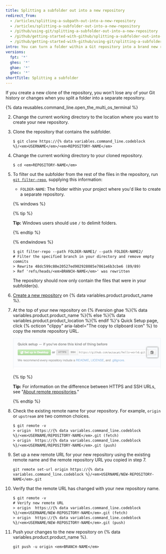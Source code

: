 ```yaml
---
title: Splitting a subfolder out into a new repository
redirect_from:
  - /articles/splitting-a-subpath-out-into-a-new-repository
  - /articles/splitting-a-subfolder-out-into-a-new-repository
  - /github/using-git/splitting-a-subfolder-out-into-a-new-repository
  - /github/getting-started-with-github/splitting-a-subfolder-out-into-a-new-repository
  - /github/getting-started-with-github/using-git/splitting-a-subfolder-out-into-a-new-repository
intro: You can turn a folder within a Git repository into a brand new repository.
versions:
  fpt: '*'
  ghes: '*'
  ghae: '*'
  ghec: '*'
shortTitle: Splitting a subfolder
---
```

If you create a new clone of the repository, you won't lose any of your Git history or changes when you split a folder into a separate repository.

{% data reusables.command_line.open_the_multi_os_terminal %}

2. Change the current working directory to the location where you want to create your new repository.

4. Clone the repository that contains the subfolder.
   ```shell
   $ git clone https://{% data variables.command_line.codeblock %}/<em>USERNAME</em>/<em>REPOSITORY-NAME</em>
   ```

4. Change the current working directory to your cloned repository.
   ```shell
   $ cd <em>REPOSITORY-NAME</em>
   ```

5. To filter out the subfolder from the rest of the files in the repository, run [`git filter-repo`](https://github.com/newren/git-filter-repo), supplying this information:
   - `FOLDER-NAME`: The folder within your project where you'd like to create a separate repository.

   {% windows %}

   {% tip %}

   **Tip:** Windows users should use `/` to delimit folders.

   {% endtip %}

   {% endwindows %}
  
   ```shell
   $ git filter-repo --path FOLDER-NAME1/ --path FOLDER-NAME2/
   # Filter the specified branch in your directory and remove empty commits
   > Rewrite 48dc599c80e20527ed902928085e7861e6b3cbe6 (89/89)
   > Ref 'refs/heads/<em>BRANCH-NAME</em>' was rewritten
   ```
   
   The repository should now only contain the files that were in your subfolder(s).

6. [Create a new repository](/articles/creating-a-new-repository/) on {% data variables.product.product_name %}.

7. At the top of your new repository on {% ifversion ghae %}{% data variables.product.product_name %}{% else %}{% data variables.product.product_location %}{% endif %}'s Quick Setup page, click {% octicon "clippy" aria-label="The copy to clipboard icon" %} to copy the remote repository URL.
	
   ![Copy remote repository URL field](/assets/images/help/repository/copy-remote-repository-url-quick-setup.png)

   {% tip %}

   **Tip:** For information on the difference between HTTPS and SSH URLs, see "[About remote repositories](/github/getting-started-with-github/about-remote-repositories)."

   {% endtip %}

8. Check the existing remote name for your repository. For example, `origin` or `upstream` are two common choices.
   ```shell
   $ git remote -v
   > origin  https://{% data variables.command_line.codeblock %}/<em>USERNAME/REPOSITORY-NAME</em>.git (fetch)
   > origin  https://{% data variables.command_line.codeblock %}/<em>USERNAME/REPOSITORY-NAME</em>.git (push)
   ```

9. Set up a new remote URL for your new repository using the existing remote name and the remote repository URL you copied in step 7.
   ```shell
   git remote set-url origin https://{% data variables.command_line.codeblock %}/<em>USERNAME/NEW-REPOSITORY-NAME</em>.git
   ```

10. Verify that the remote URL has changed with your new repository name.
    ```shell
    $ git remote -v
    # Verify new remote URL
    > origin  https://{% data variables.command_line.codeblock %}/<em>USERNAME/NEW-REPOSITORY-NAME</em>.git (fetch)
    > origin  https://{% data variables.command_line.codeblock %}/<em>USERNAME/NEW-REPOSITORY-NAME</em>.git (push)
    ```

11. Push your changes to the new repository on {% data variables.product.product_name %}.
    ```shell
    git push -u origin <em>BRANCH-NAME</em>
    ```
